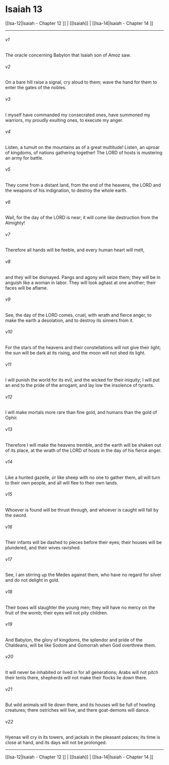 # Isaiah 13

[[Isa-12|Isaiah - Chapter 12 ]] | [[Isaiah]] | [[Isa-14|Isaiah - Chapter 14 ]]
***

###### v1
The oracle concerning Babylon that Isaiah son of Amoz saw.
###### v2
On a bare hill raise a signal, cry aloud to them; wave the hand for them to enter the gates of the nobles.
###### v3
I myself have commanded my consecrated ones, have summoned my warriors, my proudly exulting ones, to execute my anger.
###### v4
Listen, a tumult on the mountains as of a great multitude! Listen, an uproar of kingdoms, of nations gathering together! The LORD of hosts is mustering an army for battle.
###### v5
They come from a distant land, from the end of the heavens, the LORD and the weapons of his indignation, to destroy the whole earth.
###### v6
Wail, for the day of the LORD is near; it will come like destruction from the Almighty!
###### v7
Therefore all hands will be feeble, and every human heart will melt,
###### v8
and they will be dismayed. Pangs and agony will seize them; they will be in anguish like a woman in labor. They will look aghast at one another; their faces will be aflame.
###### v9
See, the day of the LORD comes, cruel, with wrath and fierce anger, to make the earth a desolation, and to destroy its sinners from it.
###### v10
For the stars of the heavens and their constellations will not give their light; the sun will be dark at its rising, and the moon will not shed its light.
###### v11
I will punish the world for its evil, and the wicked for their iniquity; I will put an end to the pride of the arrogant, and lay low the insolence of tyrants.
###### v12
I will make mortals more rare than fine gold, and humans than the gold of Ophir.
###### v13
Therefore I will make the heavens tremble, and the earth will be shaken out of its place, at the wrath of the LORD of hosts in the day of his fierce anger.
###### v14
Like a hunted gazelle, or like sheep with no one to gather them, all will turn to their own people, and all will flee to their own lands.
###### v15
Whoever is found will be thrust through, and whoever is caught will fall by the sword.
###### v16
Their infants will be dashed to pieces before their eyes; their houses will be plundered, and their wives ravished.
###### v17
See, I am stirring up the Medes against them, who have no regard for silver and do not delight in gold.
###### v18
Their bows will slaughter the young men; they will have no mercy on the fruit of the womb; their eyes will not pity children.
###### v19
And Babylon, the glory of kingdoms, the splendor and pride of the Chaldeans, will be like Sodom and Gomorrah when God overthrew them.
###### v20
It will never be inhabited or lived in for all generations; Arabs will not pitch their tents there, shepherds will not make their flocks lie down there.
###### v21
But wild animals will lie down there, and its houses will be full of howling creatures; there ostriches will live, and there goat-demons will dance.
###### v22
Hyenas will cry in its towers, and jackals in the pleasant palaces; its time is close at hand, and its days will not be prolonged.

***

[[Isa-12|Isaiah - Chapter 12 ]] | [[Isaiah]] | [[Isa-14|Isaiah - Chapter 14 ]]
